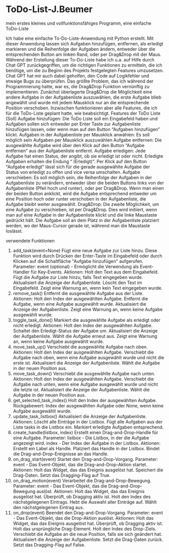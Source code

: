 # ToDo-List-J.Beumer
mein erstes kleines und vollfunktionsfähiges Programm, eine einfache ToDo-Liste

Ich habe eine einfache To-Do-Liste-Anwendung mit Python erstellt. Mit dieser Anwendung lassen sich Aufgaben hinzufügen, entfernen, als erledigt markieren und die Reihenfolge der Aufgaben ändern, entweder über die entsprechenden Button am linken Rand, oder per Drag&Drop mit der Maus. Während der Erstellung dieser To-Do-Liste habe ich u.a. auf Hilfe durch Chat GPT zurückgegriffen, um die richtigen Funktionen zu ermitteln, die ich benötige, um die zu Beginn des Projekts festgelegten Features umzusetzen. Chat GPT hat mir auch dabei geholfen, den Code auf Logikfehler und etwaige Bugs zu überprüfen.
Das größte Problem, das ich während der Programmierung hatte, war es, die Drag&Drop Funktion vernünftig zu implementieren. Zunächst überlagerte Drag&Drop die Möglichkeit eine andere Aufgabe in der Aufgabenliste auszuwählen, die erste Aufgabe blieb angewählt und wurde mit jedem Mausklick nur an die entsprechende Position verschoben.
Inzwischen funktionieren aber alle Features, die ich für die ToDo-Liste geplant hatte, wie beabsichtigt.
Features der ToDo Liste (Soll)
Aufgabe hinzufügen: Die ToDo Liste soll ein Eingabefeld haben und Aufgaben sollen sich entweder per Enter Taste zur Aufgabenliste hinzufügen lassen, oder wenn man auf den Button “Aufgaben hinzufügen” klickt.
Aufgaben in der Aufgabenliste per Mausklick anwählen: Es soll möglich sein Aufgaben per Mausklick auszuwählen
Aufgabe entfernen: Die ausgewählte Aufgabe wird über den Klick auf den Button “Aufgabe entfernen” aus der Aufgabenliste entfernt.
Aufgabe erledigen: Jede Aufgabe hat einen Status, der angibt, ob sie erledigt ist oder nicht. Erledigte Aufgaben erhalten die Endung “ (Erledigt)". Per Klick auf den Button "Aufgabe erledigt" lässt sich für die gerade ausgewählte Aufgabe der Status von erledigt zu offen und vice versa umschalten.
Aufgabe verschieben: Es soll möglich sein, die Reihenfolge der Aufgaben in der Aufgabenliste zu verändern, entweder über die beiden Buttons links von der Aufgabenliste (Pfeil hoch und runter), oder per Drag&Drop. Wenn man einen der beiden Button anklickt, wird die Aufgabe entsprechend entweder um eine Position hoch oder runter verschoben in der Aufgabenliste, die Aufgabe bleibt weiter ausgewählt.
Drag&Drop: Die zweite Möglichkeit, um eine Aufgabe zu verschieben, ist per Drag&Drop. Dies wird initiiert, wenn man auf eine Aufgabe in der Aufgabenliste klickt und die linke Maustaste gedrückt hält. Die Aufgabe soll an dem Platz in der Aufgabenliste platziert werden, wo der Maus-Cursor gerade ist, während man die Maustaste loslässt.

verwendete Funktionen
1. add_task(event=None)
Fügt eine neue Aufgabe zur Liste hinzu. Diese Funktion wird durch Drücken der Enter-Taste im Eingabefeld oder durch Klicken auf die Schaltfläche "Aufgabe hinzufügen" aufgerufen.
Parameter: event (optional) - Ermöglicht die Verwendung als Event-Handler für Key-Events.
Aktionen:
Holt den Text aus dem Eingabefeld.
Fügt die Aufgabe zur Liste hinzu, falls Text eingegeben wurde.
Aktualisiert die Anzeige der Aufgabenliste.
Löscht den Text im Eingabefeld.
Zeigt eine Warnung an, wenn kein Text eingegeben wurde.
2. remove_task()
Entfernt die ausgewählte Aufgabe aus der Liste.
Aktionen:
Holt den Index der ausgewählten Aufgabe.
Entfernt die Aufgabe, wenn eine Aufgabe ausgewählt wurde.
Aktualisiert die Anzeige der Aufgabenliste.
Zeigt eine Warnung an, wenn keine Aufgabe ausgewählt wurde.
3. toggle_task_done()
Markiert die ausgewählte Aufgabe als erledigt oder nicht erledigt.
Aktionen:
Holt den Index der ausgewählten Aufgabe.
Schaltet den Erledigt-Status der Aufgabe um.
Aktualisiert die Anzeige der Aufgabenliste.
Wählt die Aufgabe erneut aus.
Zeigt eine Warnung an, wenn keine Aufgabe ausgewählt wurde.
4. move_task_up()
Verschiebt die ausgewählte Aufgabe nach oben.
Aktionen:
Holt den Index der ausgewählten Aufgabe.
Verschiebt die Aufgabe nach oben, wenn eine Aufgabe ausgewählt wurde und nicht die erste ist.
Aktualisiert die Anzeige der Aufgabenliste.
Wählt die Aufgabe in der neuen Position aus.
5. move_task_down()
Verschiebt die ausgewählte Aufgabe nach unten.
Aktionen:
Holt den Index der ausgewählten Aufgabe.
Verschiebt die Aufgabe nach unten, wenn eine Aufgabe ausgewählt wurde und nicht die letzte ist.
Aktualisiert die Anzeige der Aufgabenliste.
Wählt die Aufgabe in der neuen Position aus.
6. get_selected_task_index()
Holt den Index der ausgewählten Aufgabe.
Rückgabewert: Index der ausgewählten Aufgabe oder None, wenn keine Aufgabe ausgewählt wurde.
7. update_task_listbox()
Aktualisiert die Anzeige der Aufgabenliste.
Aktionen:
Löscht alle Einträge in der Listbox.
Fügt alle Aufgaben aus der Liste tasks in die Listbox ein.
Markiert erledigte Aufgaben entsprechend.
8. create_handle(listbox, index)
Erstellt einen Drag-and-Drop-Handle für eine Aufgabe.
Parameter: listbox - Die Listbox, in der die Aufgabe angezeigt wird. index - Der Index der Aufgabe in der Listbox.
Aktionen:
Erstellt ein Label als Handle.
Platziert das Handle in der Listbox.
Bindet die Drag-and-Drop-Ereignisse an das Handle.
9. on_drag_start(event)
Startet den Drag-and-Drop-Vorgang.
Parameter: event - Das Event-Objekt, das die Drag-and-Drop-Aktion startet.
Aktionen:
Holt das Widget, das das Ereignis ausgelöst hat.
Speichert die Drag-Daten.
Setzt das Dragging-Flag auf True.
10. on_drag_motion(event)
Verarbeitet die Drag-and-Drop-Bewegung.
Parameter: event - Das Event-Objekt, das die Drag-and-Drop-Bewegung auslöst.
Aktionen:
Holt das Widget, das das Ereignis ausgelöst hat.
Überprüft, ob Dragging aktiv ist.
Holt den Index des nächstgelegenen Eintrags.
Hebt die Auswahl aller Einträge auf.
Wählt den nächstgelegenen Eintrag aus.
11. on_drop(event)
Beendet den Drag-and-Drop-Vorgang.
Parameter: event - Das Event-Objekt, das die Drop-Aktion auslöst.
Aktionen:
Holt das Widget, das das Ereignis ausgelöst hat.
Überprüft, ob Dragging aktiv ist.
Holt das ursprüngliche Drag-Element.
Holt den Index des Drop-Ziels.
Verschiebt die Aufgabe an die neue Position, falls sie sich geändert hat.
Aktualisiert die Anzeige der Aufgabenliste.
Setzt die Drag-Daten zurück.
Setzt das Dragging-Flag auf False.

